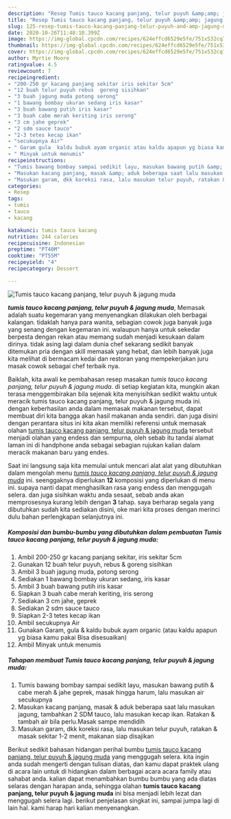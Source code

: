 ```yaml
---
description: "Resep Tumis tauco kacang panjang, telur puyuh &amp;amp; jagung muda yang Bikin Ngiler"
title: "Resep Tumis tauco kacang panjang, telur puyuh &amp;amp; jagung muda yang Bikin Ngiler"
slug: 125-resep-tumis-tauco-kacang-panjang-telur-puyuh-and-amp-jagung-muda-yang-bikin-ngiler
date: 2020-10-26T11:48:10.399Z
image: https://img-global.cpcdn.com/recipes/624effcd6529e5fe/751x532cq70/tumis-tauco-kacang-panjang-telur-puyuh-jagung-muda-foto-resep-utama.jpg
thumbnail: https://img-global.cpcdn.com/recipes/624effcd6529e5fe/751x532cq70/tumis-tauco-kacang-panjang-telur-puyuh-jagung-muda-foto-resep-utama.jpg
cover: https://img-global.cpcdn.com/recipes/624effcd6529e5fe/751x532cq70/tumis-tauco-kacang-panjang-telur-puyuh-jagung-muda-foto-resep-utama.jpg
author: Myrtie Moore
ratingvalue: 4.5
reviewcount: 7
recipeingredient:
- "200-250 gr kacang panjang sekitar iris sekitar 5cm"
- "12 buah telur puyuh rebus  goreng sisihkan"
- "3 buah jagung muda potong serong"
- "1 bawang bombay ukuran sedang iris kasar"
- "3 buah bawang putih iris kasar"
- "3 buah cabe merah keriting iris serong"
- "3 cm jahe geprek"
- "2 sdm sauce tauco"
- "2-3 tetes kecap ikan"
- "secukupnya Air"
- " Garam gula  kaldu bubuk ayam organic atau kaldu apapun yg biasa kamu pakai Bisa disesuaikan"
- " Minyak untuk menumis"
recipeinstructions:
- "Tumis bawang bombay sampai sedikit layu, masukan bawang putih &amp; cabe merah &amp; jahe geprek, masak hingga harum, lalu masukan air secukupnya"
- "Masukan kacang panjang, masak &amp; aduk beberapa saat lalu masukan jagung, tambahkan 2 SDM tauco, lalu masukan kecap ikan. Ratakan &amp; tambah air bila perlu.Masak sampe mendidih"
- "Masukan garam, dkk koreksi rasa, lalu masukan telur puyuh, ratakan &amp; masak sekitar 1-2 menit, makanan siap disajikan"
categories:
- Resep
tags:
- tumis
- tauco
- kacang

katakunci: tumis tauco kacang 
nutrition: 244 calories
recipecuisine: Indonesian
preptime: "PT40M"
cooktime: "PT55M"
recipeyield: "4"
recipecategory: Dessert

---
```



![Tumis tauco kacang panjang, telur puyuh &amp; jagung muda](https://img-global.cpcdn.com/recipes/624effcd6529e5fe/751x532cq70/tumis-tauco-kacang-panjang-telur-puyuh-jagung-muda-foto-resep-utama.jpg)

<b><i>tumis tauco kacang panjang, telur puyuh &amp; jagung muda</i></b>, Memasak adalah suatu kegemaran yang menyenangkan dilakukan oleh berbagai kalangan. tidaklah hanya para wanita, sebagian cowok juga banyak juga yang senang dengan kegemaran ini. walaupun hanya untuk sekedar berpesta dengan rekan atau memang sudah menjadi kesukaan dalam dirinya. tidak asing lagi dalam dunia chef sekarang sedikit banyak ditemukan pria dengan skill memasak yang hebat, dan lebih banyak juga kita melihat di bermacam kedai dan restoran yang mempekerjakan juru masak cowok sebagai chef terbaik nya.



Baiklah, kita awali ke pembahasan resep masakan <i>tumis tauco kacang panjang, telur puyuh &amp; jagung muda</i>. di setiap kegiatan kita, mungkin akan terasa menggembirakan bila sejenak kita menyisihkan sedikit waktu untuk meracik tumis tauco kacang panjang, telur puyuh &amp; jagung muda ini. dengan keberhasilan anda dalam memasak makanan tersebut, dapat membuat diri kita bangga akan hasil makanan anda sendiri. dan juga disini dengan perantara situs ini kita akan memiliki referensi untuk memasak olahan <u>tumis tauco kacang panjang, telur puyuh &amp; jagung muda</u> tersebut menjadi olahan yang endess dan sempurna, oleh sebab itu tandai alamat laman ini di handphone anda sebagai sebagian rujukan kalian dalam meracik makanan baru yang endes.


Saat ini langsung saja kita memulai untuk mencari alat alat yang dibutuhkan dalam mengolah menu <u><i>tumis tauco kacang panjang, telur puyuh &amp; jagung muda</i></u> ini. seenggaknya diperlukan <b>12</b> komposisi yang diperlukan di menu ini. supaya nanti dapat menghasilkan rasa yang endess dan menggugah selera. dan juga sisihkan waktu anda sesaat, sebab anda akan memprosesnya kurang lebih dengan <b>3</b> tahap. saya berharap segala yang dibutuhkan sudah kita sediakan disini, oke mari kita proses dengan merinci dulu bahan perlengkapan selanjutnya ini.

<!--inarticleads1-->

##### Komposisi dan bumbu-bumbu yang dibutuhkan dalam pembuatan Tumis tauco kacang panjang, telur puyuh &amp; jagung muda:

1. Ambil 200-250 gr kacang panjang sekitar, iris sekitar 5cm
1. Gunakan 12 buah telur puyuh, rebus &amp; goreng sisihkan
1. Ambil 3 buah jagung muda, potong serong
1. Sediakan 1 bawang bombay ukuran sedang, iris kasar
1. Ambil 3 buah bawang putih iris kasar
1. Siapkan 3 buah cabe merah keriting, iris serong
1. Sediakan 3 cm jahe, geprek
1. Sediakan 2 sdm sauce tauco
1. Siapkan 2-3 tetes kecap ikan
1. Ambil secukupnya Air
1. Gunakan  Garam, gula &amp; kaldu bubuk ayam organic (atau kaldu apapun yg biasa kamu pakai Bisa disesuaikan)
1. Ambil  Minyak untuk menumis




<!--inarticleads2-->

##### Tahapan membuat Tumis tauco kacang panjang, telur puyuh &amp; jagung muda:

1. Tumis bawang bombay sampai sedikit layu, masukan bawang putih &amp; cabe merah &amp; jahe geprek, masak hingga harum, lalu masukan air secukupnya
1. Masukan kacang panjang, masak &amp; aduk beberapa saat lalu masukan jagung, tambahkan 2 SDM tauco, lalu masukan kecap ikan. Ratakan &amp; tambah air bila perlu.Masak sampe mendidih
1. Masukan garam, dkk koreksi rasa, lalu masukan telur puyuh, ratakan &amp; masak sekitar 1-2 menit, makanan siap disajikan




Berikut sedikit bahasan hidangan perihal bumbu <u>tumis tauco kacang panjang, telur puyuh &amp; jagung muda</u> yang menggugah selera. kita ingin anda sudah mengerti dengan tulisan diatas, dan kamu dapat praktek ulang di acara lain untuk di hidangkan dalam berbagai acara acara family atau sahabat anda. kalian dapat menambahkan bumbu bumbu yang ada diatas selaras dengan harapan anda, sehingga olahan <b>tumis tauco kacang panjang, telur puyuh &amp; jagung muda</b> ini bisa menjadi lebih lezat dan menggugah selera lagi. berikut penjelasan singkat ini, sampai jumpa lagi di lain hal. kami harap hari kalian menyenangkan.
